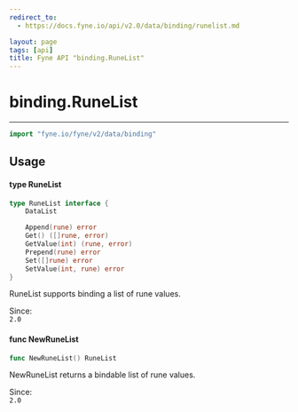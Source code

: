 ```yaml
---
redirect_to:
  - https://docs.fyne.io/api/v2.0/data/binding/runelist.md

layout: page
tags: [api]
title: Fyne API "binding.RuneList"
---
```



# binding.RuneList
---
```go
import "fyne.io/fyne/v2/data/binding"
```

## Usage

#### type RuneList

```go
type RuneList interface {
	DataList

	Append(rune) error
	Get() ([]rune, error)
	GetValue(int) (rune, error)
	Prepend(rune) error
	Set([]rune) error
	SetValue(int, rune) error
}
```

RuneList supports binding a list of rune values.


<div class="since">Since: <code>
2.0</code></div>

#### func  NewRuneList

```go
func NewRuneList() RuneList
```
NewRuneList returns a bindable list of rune values.


<div class="since">Since: <code>
2.0</code></div>

